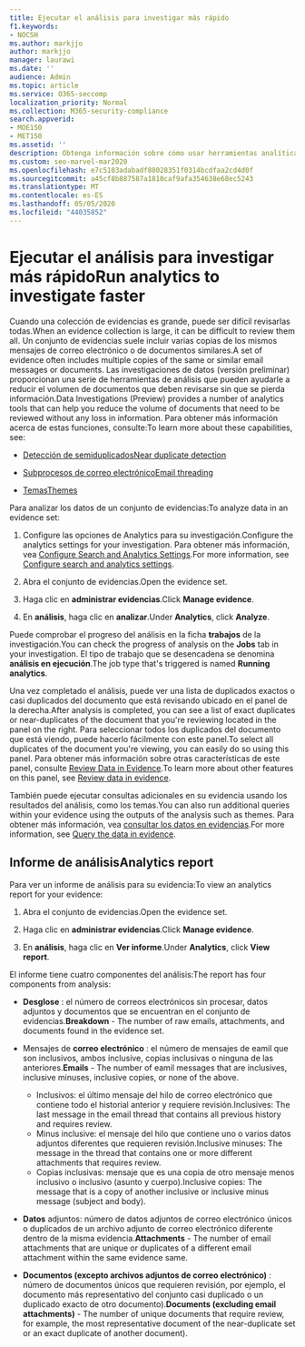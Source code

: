 ```yaml
---
title: Ejecutar el análisis para investigar más rápido
f1.keywords:
- NOCSH
ms.author: markjjo
author: markjjo
manager: laurawi
ms.date: ''
audience: Admin
ms.topic: article
ms.service: O365-seccomp
localization_priority: Normal
ms.collection: M365-security-compliance
search.appverid:
- MOE150
- MET150
ms.assetid: ''
description: Obtenga información sobre cómo usar herramientas analíticas como detección de duplicados, subprocesamiento de correo electrónico y temas para acelerar sus investigaciones.
ms.custom: seo-marvel-mar2020
ms.openlocfilehash: e7c5103adabadf88028351f0314bcdfaa2cd4d0f
ms.sourcegitcommit: a45cf8b887587a1810caf9afa354638e68ec5243
ms.translationtype: MT
ms.contentlocale: es-ES
ms.lasthandoff: 05/05/2020
ms.locfileid: "44035852"
---
```

# <a name="run-analytics-to-investigate-faster"></a><span data-ttu-id="98562-103">Ejecutar el análisis para investigar más rápido</span><span class="sxs-lookup"><span data-stu-id="98562-103">Run analytics to investigate faster</span></span>

<span data-ttu-id="98562-104">Cuando una colección de evidencias es grande, puede ser difícil revisarlas todas.</span><span class="sxs-lookup"><span data-stu-id="98562-104">When an evidence collection is large, it can be difficult to review them all.</span></span> <span data-ttu-id="98562-105">Un conjunto de evidencias suele incluir varias copias de los mismos mensajes de correo electrónico o de documentos similares.</span><span class="sxs-lookup"><span data-stu-id="98562-105">A set of evidence often includes multiple copies of the same or similar email messages or documents.</span></span> <span data-ttu-id="98562-106">Las investigaciones de datos (versión preliminar) proporcionan una serie de herramientas de análisis que pueden ayudarle a reducir el volumen de documentos que deben revisarse sin que se pierda información.</span><span class="sxs-lookup"><span data-stu-id="98562-106">Data Investigations (Preview) provides a number of analytics tools that can help you reduce the volume of documents that need to be reviewed without any loss in information.</span></span> <span data-ttu-id="98562-107">Para obtener más información acerca de estas funciones, consulte:</span><span class="sxs-lookup"><span data-stu-id="98562-107">To learn more about these capabilities, see:</span></span>

- [<span data-ttu-id="98562-108">Detección de semiduplicados</span><span class="sxs-lookup"><span data-stu-id="98562-108">Near duplicate detection</span></span>](near-duplicates.md)

- [<span data-ttu-id="98562-109">Subprocesos de correo electrónico</span><span class="sxs-lookup"><span data-stu-id="98562-109">Email threading</span></span>](email-threading.md)

- [<span data-ttu-id="98562-110">Temas</span><span class="sxs-lookup"><span data-stu-id="98562-110">Themes</span></span>](themes.md)

<span data-ttu-id="98562-111">Para analizar los datos de un conjunto de evidencias:</span><span class="sxs-lookup"><span data-stu-id="98562-111">To analyze data in an evidence set:</span></span>

1. <span data-ttu-id="98562-112">Configure las opciones de Analytics para su investigación.</span><span class="sxs-lookup"><span data-stu-id="98562-112">Configure the analytics settings for your investigation.</span></span> <span data-ttu-id="98562-113">Para obtener más información, vea [Configure Search and Analytics Settings](configure-search-analytics-settings.md).</span><span class="sxs-lookup"><span data-stu-id="98562-113">For more information, see [Configure search and analytics settings](configure-search-analytics-settings.md).</span></span>

2. <span data-ttu-id="98562-114">Abra el conjunto de evidencias.</span><span class="sxs-lookup"><span data-stu-id="98562-114">Open the evidence set.</span></span>

3. <span data-ttu-id="98562-115">Haga clic en **administrar evidencias**.</span><span class="sxs-lookup"><span data-stu-id="98562-115">Click **Manage evidence**.</span></span>

4. <span data-ttu-id="98562-116">En **análisis**, haga clic en **analizar**.</span><span class="sxs-lookup"><span data-stu-id="98562-116">Under **Analytics**, click **Analyze**.</span></span>

<span data-ttu-id="98562-117">Puede comprobar el progreso del análisis en la ficha **trabajos** de la investigación.</span><span class="sxs-lookup"><span data-stu-id="98562-117">You can check the progress of analysis on the **Jobs** tab in your investigation.</span></span> <span data-ttu-id="98562-118">El tipo de trabajo que se desencadena se denomina **análisis en ejecución**.</span><span class="sxs-lookup"><span data-stu-id="98562-118">The job type that's triggered is named **Running analytics**.</span></span>

 <span data-ttu-id="98562-119">Una vez completado el análisis, puede ver una lista de duplicados exactos o casi duplicados del documento que está revisando ubicado en el panel de la derecha.</span><span class="sxs-lookup"><span data-stu-id="98562-119">After analysis is completed, you can see a list of exact duplicates or near-duplicates of the document that you're reviewing located in the panel on the right.</span></span> <span data-ttu-id="98562-120">Para seleccionar todos los duplicados del documento que está viendo, puede hacerlo fácilmente con este panel.</span><span class="sxs-lookup"><span data-stu-id="98562-120">To select all duplicates of the document you're viewing, you can easily do so using this panel.</span></span> <span data-ttu-id="98562-121">Para obtener más información sobre otras características de este panel, consulte [Review Data in Evidence](review-data-in-evidence.md).</span><span class="sxs-lookup"><span data-stu-id="98562-121">To learn more about other features on this panel, see [Review data in evidence](review-data-in-evidence.md).</span></span> 

<span data-ttu-id="98562-122">También puede ejecutar consultas adicionales en su evidencia usando los resultados del análisis, como los temas.</span><span class="sxs-lookup"><span data-stu-id="98562-122">You can also run additional queries within your evidence using the outputs of the analysis such as themes.</span></span> <span data-ttu-id="98562-123">Para obtener más información, vea [consultar los datos en evidencias](evidence-query.md).</span><span class="sxs-lookup"><span data-stu-id="98562-123">For more information, see [Query the data in evidence](evidence-query.md).</span></span>

## <a name="analytics-report"></a><span data-ttu-id="98562-124">Informe de análisis</span><span class="sxs-lookup"><span data-stu-id="98562-124">Analytics report</span></span>

<span data-ttu-id="98562-125">Para ver un informe de análisis para su evidencia:</span><span class="sxs-lookup"><span data-stu-id="98562-125">To view an analytics report for your evidence:</span></span>

1. <span data-ttu-id="98562-126">Abra el conjunto de evidencias.</span><span class="sxs-lookup"><span data-stu-id="98562-126">Open the evidence set.</span></span>

2. <span data-ttu-id="98562-127">Haga clic en **administrar evidencias**.</span><span class="sxs-lookup"><span data-stu-id="98562-127">Click **Manage evidence**.</span></span>

3. <span data-ttu-id="98562-128">En **análisis**, haga clic en **Ver informe**.</span><span class="sxs-lookup"><span data-stu-id="98562-128">Under **Analytics**, click **View report**.</span></span>

<span data-ttu-id="98562-129">El informe tiene cuatro componentes del análisis:</span><span class="sxs-lookup"><span data-stu-id="98562-129">The report has four components from analysis:</span></span>

- <span data-ttu-id="98562-130">**Desglose** : el número de correos electrónicos sin procesar, datos adjuntos y documentos que se encuentran en el conjunto de evidencias.</span><span class="sxs-lookup"><span data-stu-id="98562-130">**Breakdown** - The number of raw emails, attachments, and documents found in the evidence set.</span></span>

- <span data-ttu-id="98562-131">Mensajes de **correo electrónico** : el número de mensajes de eamil que son inclusivos, ambos inclusive, copias inclusivas o ninguna de las anteriores.</span><span class="sxs-lookup"><span data-stu-id="98562-131">**Emails** - The number of eamil messages that are inclusives, inclusive minuses, inclusive copies, or none of the above.</span></span>
   - <span data-ttu-id="98562-132">Inclusivos: el último mensaje del hilo de correo electrónico que contiene todo el historial anterior y requiere revisión.</span><span class="sxs-lookup"><span data-stu-id="98562-132">Inclusives: The last message in the email thread that contains all previous history and requires review.</span></span>
   - <span data-ttu-id="98562-133">Minus inclusive: el mensaje del hilo que contiene uno o varios datos adjuntos diferentes que requieren revisión.</span><span class="sxs-lookup"><span data-stu-id="98562-133">Inclusive minuses: The message in the thread that contains one or more different attachments that requires review.</span></span>
   - <span data-ttu-id="98562-134">Copias inclusivas: mensaje que es una copia de otro mensaje menos inclusivo o inclusivo (asunto y cuerpo).</span><span class="sxs-lookup"><span data-stu-id="98562-134">Inclusive copies: The message that is a copy of another inclusive or inclusive minus message (subject and body).</span></span>

- <span data-ttu-id="98562-135">**Datos** adjuntos: número de datos adjuntos de correo electrónico únicos o duplicados de un archivo adjunto de correo electrónico diferente dentro de la misma evidencia.</span><span class="sxs-lookup"><span data-stu-id="98562-135">**Attachments** - The number of email attachments that are unique or duplicates of a different email attachment within the same evidence same.</span></span>

- <span data-ttu-id="98562-136">**Documentos (excepto archivos adjuntos de correo electrónico)** : número de documentos únicos que requieren revisión, por ejemplo, el documento más representativo del conjunto casi duplicado o un duplicado exacto de otro documento).</span><span class="sxs-lookup"><span data-stu-id="98562-136">**Documents (excluding email attachments)** - The number of unique documents that require review, for example, the most representative document of the near-duplicate set or an exact duplicate of another document).</span></span>
